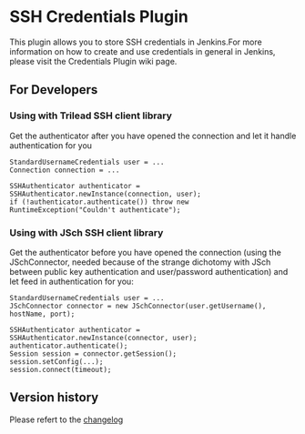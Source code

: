 # SSH Credentials Plugin

This plugin allows you to store SSH credentials in Jenkins.For more information on how to create and use credentials in general in Jenkins, please visit the Credentials Plugin wiki page.  

## For Developers

### Using with Trilead SSH client library

Get the authenticator after you have opened the connection and let it handle authentication for you

```
StandardUsernameCredentials user = ...
Connection connection = ...

SSHAuthenticator authenticator = SSHAuthenticator.newInstance(connection, user);
if (!authenticator.authenticate()) throw new RuntimeException("Couldn't authenticate");
```

### Using with JSch SSH client library

Get the authenticator before you have opened the connection (using the JSchConnector, 
needed because of the strange dichotomy with JSch between public key authentication 
and user/password authentication) and let feed in authentication for you:

```
StandardUsernameCredentials user = ...
JSchConnector connector = new JSchConnector(user.getUsername(), hostName, port);

SSHAuthenticator authenticator = SSHAuthenticator.newInstance(connector, user);
authenticator.authenticate(); 
Session session = connector.getSession(); 
session.setConfig(...); 
session.connect(timeout);
```

## Version history

Please refert to the [changelog](/CHANGELOG.md)
